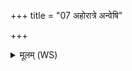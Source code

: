 +++
title = "07 अहोरात्रे अन्वेषि"

+++
<details><summary>मूलम् (WS)</summary>

अहोरात्रे अन्वेषि बिभ्रत् क्षेम्यस्तिष्ठन् प्रतरणः सुवीरः ।  
अनातुराः सुमनसस्तल्प बिभ्रज्ज्योगेव नः पुरुषगन्धिरेधि ॥ ७ ॥
</details>